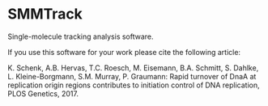 # SMMTrack
Single-molecule tracking analysis software.

If you use this software for your work please cite the following article:

K. Schenk, A.B. Hervas, T.C. Roesch, M. Eisemann,  B.A. Schmitt, S. Dahlke, L. Kleine-Borgmann, S.M. Murray, P. Graumann: Rapid turnover of DnaA at replication origin regions contributes to initiation control of DNA replication, PLOS Genetics, 2017.

